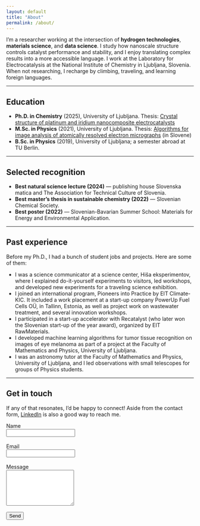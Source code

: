 ```yaml
---
layout: default
title: "About"
permalink: /about/
---
```


I’m a researcher working at the intersection of **hydrogen technologies**, **materials science**, and **data science**. I study how nanoscale structure controls catalyst performance and stability, and I enjoy translating complex results into a more accessible language. I work at the Laboratory for Electrocatalysis at the National Institute of Chemistry in Ljubljana, Slovenia. When not researching, I recharge by climbing, traveling, and learning foreign languages. 

---

## Education
- **Ph.D. in Chemistry** (2025), University of Ljubljana. Thesis: [Crystal structure of platinum and iridium nanocomposite electrocatalysts](https://repozitorij.uni-lj.si/IzpisGradiva.php?id=170176&lang=eng)
- **M.Sc. in Physics** (2021), University of Ljubljana. Thesis: [Algorithms for image analysis of atomically resolved electron micrographs](https://repozitorij.uni-lj.si/IzpisGradiva.php?id=129882&lang=eng) (in Slovene)
- **B.Sc. in Physics** (2019), University of Ljubljana; a semester abroad at TU Berlin.

---

## Selected recognition
- **Best natural science lecture (2024)** — publishing house Slovenska matica and The
Association for Technical Culture of Slovenia.
- **Best master’s thesis in sustainable chemistry (2022)** — Slovenian Chemical Society.
- **Best poster (2022)** — Slovenian-Bavarian Summer School: Materials for
Energy and Environmental Application.

---

## Past experience 
Before my Ph.D., I had a bunch of student jobs and projects. Here are some of them:
 - I was a science communicator at a science center, Hiša eksperimentov, where I explained do-it-yourself experiments to visitors, led workshops, and developed new experiments for a traveling science exhibition.
 - I joined an international program, Pioneers into Practice by EIT Climate-KIC. It included a work placement at a start-up company PowerUp Fuel Cells OÜ, in Tallinn, Estonia, as well as project work on wastewater treatment, and several innovation workshops.
 - I participated in a start-up accelerator with Recatalyst (who later won the Slovenian start-up of the year award), organized by EIT RawMaterials.
 - I developed machine learning algorithms for tumor tissue recognition on images of eye melanoma as part of a project at the Faculty of Mathematics and Physics, University of Ljubljana.
 - I was an astronomy tutor at the Faculty of Mathematics and Physics, University of Ljubljana, and I led observations with small telescopes for groups of Physics students. 

---

## Get in touch
If any of that resonates, I’d be happy to connect! Aside from the contact form, [LinkedIn](https://www.linkedin.com/in/ana-rebeka-kamsek/) is also a good way to reach me. 

<form action="https://formspree.io/f/xzzvwkjg" method="POST">
  <label for="name">Name</label><br/>
  <input type="text" id="name" name="name" required><br/><br/>
  <label for="email">Email</label><br/>
  <input type="email" id="email" name="_replyto" required><br/><br/>
  <label for="message">Message</label><br/>
  <textarea id="message" name="message" rows="6" required></textarea><br/><br/>  
  <button type="submit">Send</button>
</form>
